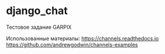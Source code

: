 # django_chat
Тестовое задание GARPIX

Использованные материалы:
https://channels.readthedocs.io
https://github.com/andrewgodwin/channels-examples
